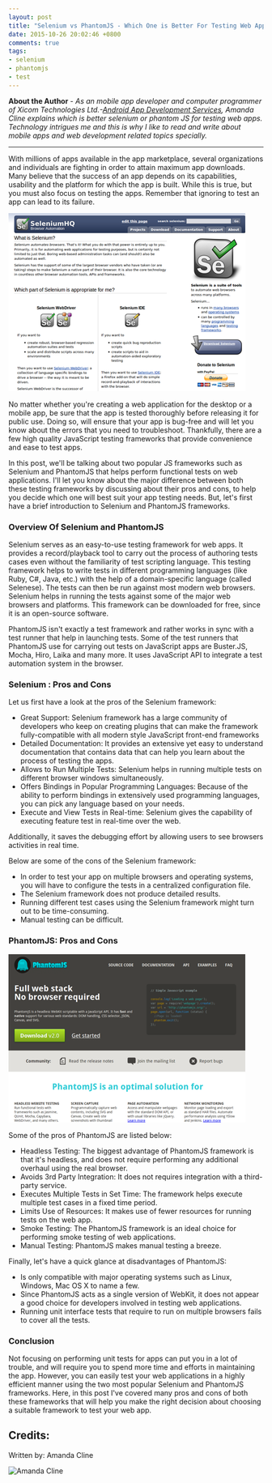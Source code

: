 ```yaml
---
layout: post
title: "Selenium vs PhantomJS - Which One is Better For Testing Web Apps"
date: 2015-10-26 20:02:46 +0800
comments: true
tags: 
- selenium
- phantomjs
- test
---
```


**About the Author** - _As an mobile app developer and computer programmer of Xicom Technologies Ltd.-[Android App Development Services](http://www.xicom.biz/offerings/android-development), Amanda Cline explains which is better selenium or phantom JS for testing web apps.  Technology intrigues me and this is why I like to read and write about mobile apps and web development related  topics specially._

<hr/>

With millions of apps available in the app marketplace, several organizations and individuals are fighting in order to attain maximum app downloads. Many believe that the success of an app depends on its capabilities, usability and the platform for which the app is built. While this is true, but you must also focus on testing the apps. Remember that ignoring to test an app can lead to its failure.

![Selenium](/images/posts/2015-10-26-selenium-vs-phantomjs-which-one-is-better-for-testing-web-apps/selenium.png)

No matter whether you're creating a web application for the desktop or a mobile app, be sure that the app is tested thoroughly before releasing it for public use. Doing so, will ensure that your app is bug-free and will let you know about the errors that you need to troubleshoot. Thankfully, there are a few high quality JavaScript testing frameworks that provide convenience and ease to test apps.


In this post, we'll be talking about two popular JS frameworks such as Selenium and PhantomJS that helps perform functional tests on web applications. I'll let you know about the major difference between both these testing frameworks by discussing about their pros and cons, to help you decide which one will best suit your app testing needs. But, let's first have a brief introduction to Selenium and PhantomJS frameworks.


### Overview Of Selenium and PhantomJS

Selenium serves as an easy-to-use testing framework for web apps. It provides a record/playback tool to carry out the process of authoring tests cases even without the familiarity of test scripting language. This testing framework helps to write tests in different programming languages (like Ruby, C#, Java, etc.) with the help of a domain-specific language (called Selenese). The tests can then be run against most modern web browsers. Selenium helps in running the tests against some of the major web browsers and platforms. This framework can be downloaded for free, since it is an open-source software.

PhantomJS isn't exactly a test framework and rather works in sync with a test runner that help in launching tests. Some of the test runners that PhantomJS use for carrying out tests on JavaScript apps are Buster.JS, Mocha, Hiro, Laika and many more. It uses JavaScript API to integrate a test automation system in the browser.


### Selenium : Pros and Cons

Let us first  have a look at the pros of the Selenium framework:

- Great Support: Selenium framework has a large community of developers who keep on creating plugins that can make the framework fully-compatible with all modern style JavaScript front-end frameworks
- Detailed Documentation: It provides an extensive yet easy to understand documentation that contains data that can help you learn about the process of testing the apps.
- Allows to Run Multiple Tests: Selenium helps in running multiple tests on different browser windows simultaneously.
- Offers Bindings in Popular Programming Languages: Because of the ability to perform bindings in extensively used programming languages, you can pick any language based on your needs.
- Execute and View Tests in Real-time: Selenium gives the capability of executing feature test in real-time over the web.

Additionally, it saves the debugging effort by allowing users to see browsers activities in real time.


Below are some of the cons of the Selenium framework:

- In order to test your app on multiple browsers and operating systems, you will have to configure the tests in a centralized configuration file. 
- The Selenium framework does not produce detailed results. 
- Running different test cases using the Selenium framework might turn out to be time-consuming. 
- Manual testing can be difficult. 


### PhantomJS: Pros and Cons

![PhantomJS](/images/posts/2015-10-26-selenium-vs-phantomjs-which-one-is-better-for-testing-web-apps/phantomjs.png)


Some of the pros of PhantomJS are listed below:

- Headless Testing: The biggest advantage of PhantomJS framework is that it's headless, and does not require performing any additional overhaul using the real browser. 
- Avoids 3rd Party Integration: It does not requires integration with a third-party service.
- Executes Multiple Tests in Set Time: The framework helps execute multiple test cases in a fixed time period.
- Limits Use of Resources: It makes use of fewer resources for running tests on the web app.
- Smoke Testing: The PhantomJS framework is an ideal choice for performing smoke testing of web applications. 
- Manual Testing: PhantomJS makes manual testing a breeze.


Finally, let's have a quick glance at disadvantages of PhantomJS:

- Is only compatible with major operating systems such as Linux, Windows, Mac OS X to name a few. 
- Since PhantomJS acts as a single version of WebKit, it does not appear a good choice for developers involved in testing web applications. 
- Running unit interface tests that require to run on multiple browsers fails to cover all the tests.


### Conclusion

Not focusing on performing unit tests for apps can put you in a lot of trouble, and will require you to spend more time and efforts in maintaining the app. However, you can easily test your web applications in a highly efficient manner using the two most popular Selenium and PhantomJS frameworks. Here, in this post I've covered many pros and cons of both these frameworks that will help you make the right decision about choosing a suitable framework to test your web app.


## Credits:

Written by: Amanda Cline

![Amanda Cline](http://mrbool.com/images/columnist/433254_20150601093626.jpg)

